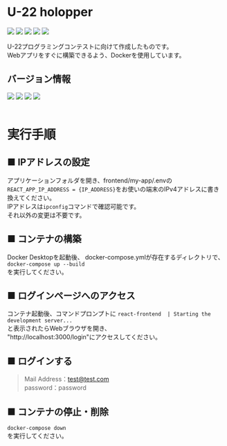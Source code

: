 # U-22 holopper

<img src="https://img.shields.io/badge/-React-555.svg?logo=react&style=flat">
<img src="https://img.shields.io/badge/PHP-ccc.svg?logo=php&style=flat">
<img src="https://img.shields.io/badge/-Python-F9DC3E.svg?logo=python&style=flat">
<img src="https://img.shields.io/badge/-MySQL-aaaaaa.svg?logo=mysql&style=flat">
<img src="https://img.shields.io/badge/-Docker-EEE.svg?logo=docker&style=flat">

U-22プログラミングコンテストに向けて作成したものです。\
Webアプリをすぐに構築できるよう、Dockerを使用しています。

## バージョン情報
<img src="https://img.shields.io/badge/Node-v14-b2b2b2.svg?logo=node.js&style=flat">
<img src="https://img.shields.io/badge/PHP-v7.4-b2b2b2.svg?logo=php&style=flat">
<img src="https://img.shields.io/badge/Python-v3.10-b2b2b2.svg?logo=python&style=flat">
<img src="https://img.shields.io/badge/MySQL-v8.0-b2b2b2.svg?logo=mysql&style=flat">
<br>
<br>

# 実行手順
## ■ IPアドレスの設定
アプリケーションフォルダを開き、frontend/my-app/.envの\
`REACT_APP_IP_ADDRESS = {IP_ADDRESS}`をお使いの端末のIPv4アドレスに書き換えてください。\
IPアドレスは`ipconfig`コマンドで確認可能です。\
それ以外の変更は不要です。

## ■ コンテナの構築
Docker Desktopを起動後、
docker-compose.ymlが存在するディレクトリで、\
`docker-compose up --build`\
を実行してください。

## ■ ログインページへのアクセス
コンテナ起動後、コマンドプロンプトに
`react-frontend  | Starting the development server...`\
と表示されたらWebブラウザを開き、\
"http://localhost:3000/login"にアクセスしてください。

## ■ ログインする
>Mail Address：test@test.com\
>password：password

## ■ コンテナの停止・削除
`docker-compose down`\
を実行してください。
